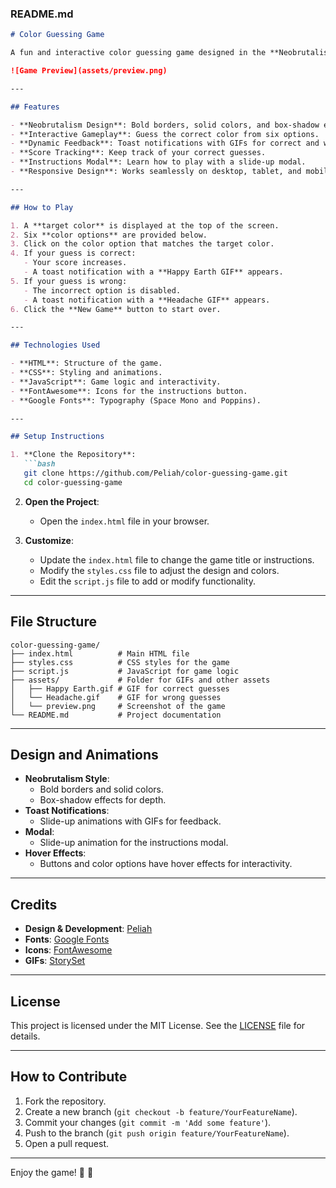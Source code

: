 ### README.md

```markdown
# Color Guessing Game

A fun and interactive color guessing game designed in the **Neobrutalism style**. The game challenges players to match the target color from a set of options, with dynamic feedback and animations.

![Game Preview](assets/preview.png)

---

## Features

- **Neobrutalism Design**: Bold borders, solid colors, and box-shadow effects.
- **Interactive Gameplay**: Guess the correct color from six options.
- **Dynamic Feedback**: Toast notifications with GIFs for correct and wrong guesses.
- **Score Tracking**: Keep track of your correct guesses.
- **Instructions Modal**: Learn how to play with a slide-up modal.
- **Responsive Design**: Works seamlessly on desktop, tablet, and mobile devices.

---

## How to Play

1. A **target color** is displayed at the top of the screen.
2. Six **color options** are provided below.
3. Click on the color option that matches the target color.
4. If your guess is correct:
   - Your score increases.
   - A toast notification with a **Happy Earth GIF** appears.
5. If your guess is wrong:
   - The incorrect option is disabled.
   - A toast notification with a **Headache GIF** appears.
6. Click the **New Game** button to start over.

---

## Technologies Used

- **HTML**: Structure of the game.
- **CSS**: Styling and animations.
- **JavaScript**: Game logic and interactivity.
- **FontAwesome**: Icons for the instructions button.
- **Google Fonts**: Typography (Space Mono and Poppins).

---

## Setup Instructions

1. **Clone the Repository**:
   ```bash
   git clone https://github.com/Peliah/color-guessing-game.git
   cd color-guessing-game
   ```

2. **Open the Project**:
   - Open the `index.html` file in your browser.

3. **Customize**:
   - Update the `index.html` file to change the game title or instructions.
   - Modify the `styles.css` file to adjust the design and colors.
   - Edit the `script.js` file to add or modify functionality.

---

## File Structure

```
color-guessing-game/
├── index.html          # Main HTML file
├── styles.css          # CSS styles for the game
├── script.js           # JavaScript for game logic
├── assets/             # Folder for GIFs and other assets
│   ├── Happy Earth.gif # GIF for correct guesses
│   └── Headache.gif    # GIF for wrong guesses
│   └── preview.png     # Screenshot of the game
└── README.md           # Project documentation
```

---

## Design and Animations

- **Neobrutalism Style**:
  - Bold borders and solid colors.
  - Box-shadow effects for depth.
- **Toast Notifications**:
  - Slide-up animations with GIFs for feedback.
- **Modal**:
  - Slide-up animation for the instructions modal.
- **Hover Effects**:
  - Buttons and color options have hover effects for interactivity.

---

## Credits

- **Design & Development**: [Peliah](https://github.com/Peliah)
- **Fonts**: [Google Fonts](https://fonts.google.com/)
- **Icons**: [FontAwesome](https://fontawesome.com/)
- **GIFs**: [StorySet](https://storyset.com/)

---

## License

This project is licensed under the MIT License. See the [LICENSE](LICENSE) file for details.

---

## How to Contribute

1. Fork the repository.
2. Create a new branch (`git checkout -b feature/YourFeatureName`).
3. Commit your changes (`git commit -m 'Add some feature'`).
4. Push to the branch (`git push origin feature/YourFeatureName`).
5. Open a pull request.

---

Enjoy the game! 🎨 🚀
```